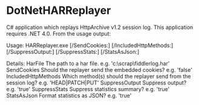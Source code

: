 DotNetHARReplayer
=================

C# application which replays HttpArchive v1.2 session log. This application requires .NET 4.0. From the usage output:

Usage:
        HARReplayer.exe <HarFile> [/SendCookies:<SendCookies>] [/IncludedHttpMethods:<IncludedHttpMethods>] 
        [/SuppressOutput:<SuppressOutput>] [/SuppressStats:<SuppressStats>] [/StatsAsJson:<StatsAsJson>]

Details:
        HarFile                 The path to a har file. e.g. 'c:\scrap\fiddlerlog.har'
        SendCookies             Should the replayer send the embedded cookies? e.g. 'false'
        IncludedHttpMethods     Which method(s) should the replayer send from the session log? e.g. 'HEAD|PATCH|PUT'
        SuppressOutput          Suppress output? e.g. 'true'
        SuppressStats           Suppress statistics summary? e.g. 'true'
        StatsAsJson             Format statistics as JSON? e.g. 'true'

